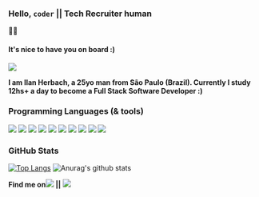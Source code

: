 ### Hello, `coder` || Tech Recruiter human

:raising_hand_man:

#### It's nice to have you on board :)

![]('./')

**I am Ilan Herbach, a 25yo man from São Paulo (Brazil). Currently I study 12hs+ a day to become a Full Stack Software Developer :)**

### Programming Languages (& tools)

![](https://img.shields.io/badge/OS-Linux-informational?style=flat&logo=linux&logoColor=white&color=2bbc8a)
![](https://img.shields.io/badge/Editor-VSCode-informational?style=flat&logo=&logoColor=white&color=blue)
![](https://img.shields.io/badge/Code-NodeJS-informational?style=flat&logo=javascript&logoColor=white&color=3C873A)
![](https://img.shields.io/badge/Code-ExpressJS-informational?style=flat&logo=javascript&logoColor=white&color=3C873A)
![](https://img.shields.io/badge/Code-JavaScript-informational?style=flat&logo=javascript&logoColor=white&color=f9ab0f)
![](https://img.shields.io/badge/Code-ReactJS-informational?style=flat&logo=react&logoColor=white&color=60daf8)
![](https://img.shields.io/badge/Code-Flutter-informational?style=flat&logo=flutter&logoColor=white&color=54C5F8)
![](https://img.shields.io/badge/Code-MongoDB-informational?style=flat&logo=mongodb&logoColor=white&color=4db33d)
![](https://img.shields.io/badge/Code-MySQL-informational?style=flat&logo=mysql&logoColor=white&color=F29111)
![](https://img.shields.io/badge/Shell-ZSH-informational?style=flat&logo=gnu-bash&logoColor=white&color=green)

### GitHub Stats

[![Top Langs](https://github-readme-stats.vercel.app/api/top-langs/?username=ilan274&bg_color=0A0F0B&text_color=fff&title_color=99BC1A)](https://github.com/ilan274/)
![Anurag's github stats](https://github-readme-stats.vercel.app/api?username=ilan274&show_icons=true&theme=merko&text_color=fff)

**Find me on**[![](https://img.shields.io/badge/LinkedIn-informational?style=flat&logo=linkedin&logoColor=white&color=0e76a8)](https://www.linkedin.com/in/ilan-herbach/) **||** [![](https://img.shields.io/badge/Instagram-informational?style=flat&logo=instagram&logoColor=white&color=DD2A7B)](https://www.instagram.com/ilan.herbach/)
